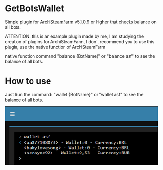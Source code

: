 # GetBotsWallet
Simple plugin for [ArchiSteamFarm](https://github.com/JustArchiNET/ArchiSteamFarm) v5.1.0.9 or higher that checks balance on all bots.

ATTENTION: this is an example plugin made by me, I am studying the creation of plugins for ArchiSteamFarm, I don't recommend you to use this plugin, use the native function of ArchiSteamFarm

native function command "balance {BotName}" or "balance asf" to see the balance of all bots.

# How to use
Just Run the command: "wallet {BotName}" or "wallet asf" to see the balance of all bots.


![](Screenshots/Print.png)
